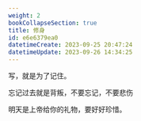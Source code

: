```yaml
---
weight: 2
bookCollapseSection: true
title: 修身
id: e6e6379ea0
datetimeCreate: 2023-09-25 20:47:24
datetimeUpdate: 2023-09-26 14:34:25
---
```

写，就是为了记住。

忘记过去就是背叛，不要忘记，不要悲伤

明天是上帝给你的礼物，要好好珍惜。




